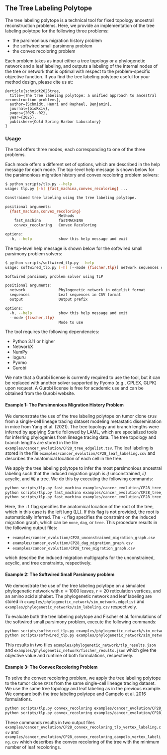 ## The Tree Labeling Polytope

The tree labeling polytope is a technical tool for fixed topology 
ancestral reconstruction problems. Here, we provide an implementation
of the tree labeling polytope for the following three problems:
- the parsimonious migration history problem
- the softwired small parsimony problem 
- the convex recoloring problem

Each problem takes as input either a tree topology or a phylogenetic
network and a leaf labeling, and outputs a labeling of the internal
nodes of the tree or network that is optimal with respect to the
problem-specific objective function. If you find the
tree labeling polytope useful for your method design, please
cite us at:
```
@article{schmidt2025tree,
  title={The tree labeling polytope: a unified approach to ancestral reconstruction problems},
  author={Schmidt, Henri and Raphael, Benjamin},
  journal={bioRxiv},
  pages={2025--02},
  year={2025},
  publisher={Cold Spring Harbor Laboratory}
}
```

### Usage

The tool offers three modes, each corresponding to one of the three
problems. 

Each mode offers a different set of options,
which are described in the help message for each mode. The top-level
help message is shown below for the parsimonious migration
history and convex recoloring problem solvers:
```bash
$ python scripts/tlp.py --help
usage: tlp.py [-h] {fast_machina,convex_recoloring} ...

Constrained tree labeling using the tree labeling polytope.

positional arguments:
  {fast_machina,convex_recoloring}
                        Methods
    fast_machina        fastMACHINA
    convex_recoloring   Convex Recoloring

options:
  -h, --help            show this help message and exit
```

The top-level help message is shown below for the softwired
small parsimony problem solvers:
```bash
$ python scripts/softwired_tlp.py --help
usage: softwired_tlp.py [-h] [--mode {fischer,tlp}] network sequences output

Softwired parsimony problem solver using TLP

positional arguments:
  network               Phylogenetic network in edgelist format
  sequences             Leaf sequences in CSV format
  output                Output prefix

options:
  -h, --help            show this help message and exit
  --mode {fischer,tlp}
                        Mode to use
```

The tool requires the following dependencies:
- Python 3.11 or higher
- NetworkX
- NumPy
- loguru
- Pyomo
- Gurobi

We note that a Gurobi license is currently required to use the tool,
but it can be replaced with another solver supported by Pyomo
(e.g., CPLEX, GLPK) upon request. A Gurobi license is free for academic
use and can be obtained from the Gurobi website.

#### Example 1: The Parsimonious Migration History Problem

We demonstrate the use of the tree labeling polytope on tumor clone
`CP28` from a single-cell lineage tracing dataset modeling metastatic 
dissemination in mice from Yang et al. (2021). The tree topology
and branch lengths were inferred by applying Startle followed
by LAML, which are specialized tools for inferring phylogenies
from lineage tracing data. The tree topology and branch lengths
are stored in the file `examples/cancer_evolution/CP28_tree_edgelist.tsv`. The
leaf labeling is stored in the file `examples/cancer_evolution/CP28_leaf_labeling.csv`
and describes the anatomical location of each cell in the tree.

We apply the tree labeling polytope to infer the most parsimonious 
ancestral labeling such that the induced migration graph is
*i)* unconstrained, *ii)* acyclic, and *iii)* a tree. We do
this by executing the following commands:

```bash
python scripts/tlp.py fast_machina examples/cancer_evolution/CP28_tree_edgelist.tsv examples/cancer_evolution/CP28_leaf_labeling.csv -l LL -c none -o examples/cancer_evolution/CP28_unconstrained
python scripts/tlp.py fast_machina examples/cancer_evolution/CP28_tree_edgelist.tsv examples/cancer_evolution/CP28_leaf_labeling.csv -l LL -c polyclonal_dag -o examples/cancer_evolution/CP28_dag
python scripts/tlp.py fast_machina examples/cancer_evolution/CP28_tree_edgelist.tsv examples/cancer_evolution/CP28_leaf_labeling.csv -l LL -c polyclonal_tree -o examples/cancer_evolution/CP28_tree
```

Here, the `-l` flag specifies the anatomical location of the root of the tree,
which in this case is the left lung (LL). If this flag is not provided, the
root is automatically inferred. The `-c` flag specifies the constraint on the
induced migration graph, which can be `none`, `dag`, or `tree`. This procedure 
results in the following output files:
- `examples/cancer_evolution/CP28_unconstrained_migration_graph.csv`
- `examples/cancer_evolution/CP28_dag_migration_graph.csv`
- `examples/cancer_evolution/CP28_tree_migration_graph.csv`

which describe the induced migration multigraphs for the unconstrained,
acyclic, and tree constraints, respectively.

#### Example 2: The Softwired Small Parsimony problem

We demonstrate the use of the tree labeling polytope on a simulated
phylogenetic network with $n = 1000$ leaves, $r = 20$ reticulation vertices,
and an amino acid alphabet. The phylogenetic network and leaf
labeling are stored in `examples/phylogenetic_network/sim_network.edgelist` and
`examples/phylogenetic_networks/sim_labeling.csv` respectively. 

To evaluate both the tree labeling polytope and Fischer et al. formulations
of the softwired small parsimony problem, execute the following
commands:
```bash
python scripts/softwired_tlp.py examples/phylogenetic_network/sim_network.edgelist examples/phylogenetic_network/sim_labeling.csv examples/phylogenetic_network/tlp --mode tlp
python scripts/softwired_tlp.py examples/phylogenetic_network/sim_network.edgelist examples/phylogenetic_network/sim_labeling.csv examples/phylogenetic_network/fischer --mode fischer
```
This results in two files `examples/phylogenetic_network/tlp_results.json` and `examples/phylogenetic_network/fischer_results.json` which
give the objective value and runtime of both formulations, respectively.

#### Example 3: The Convex Recoloring Problem

To solve the convex recoloring problem, we apply the tree labeling polytope
to the tumor clone `CP28` from the same single-cell lineage tracing dataset.
We use the same tree topology and leaf labeling as in the previous example.
We compare both the tree labeling polytope and Campelo et al. 2016 formulations.

```bash
python scripts/tlp.py convex_recoloring examples/cancer_evolution/CP28_tree_edgelist.tsv examples/cancer_evolution/CP28_leaf_labeling.csv -o examples/cancer_evolution/CP28_convex_recoloring_tlp -m tlp
python scripts/tlp.py convex_recoloring examples/cancer_evolution/CP28_tree_edgelist.tsv examples/cancer_evolution/CP28_leaf_labeling.csv -o examples/cancer_evolution/CP28_convex_recoloring_campelo -m campelo
```

These commands results in two output files `examples/cancer_evolution/CP28_convex_recoloring_tlp_vertex_labeling.csv` and
`examples/cancer_evolution/CP28_convex_recoloring_campelo_vertex_labeling.csv`
which describes the convex recoloring of the tree with the minimum number of leaf recolorings.
